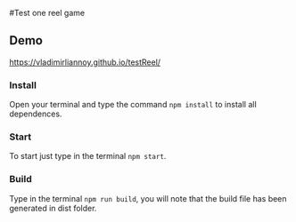 #Test one reel game

## Demo
https://vladimirliannoy.github.io/testReel/

### Install
Open your terminal and type the command `npm install` to install all dependences.

### Start 
To start just type in the terminal `npm start`.

### Build 
Type in the terminal `npm run build`, you will note that the build file has been generated in dist folder.

